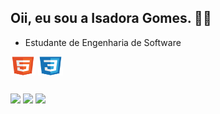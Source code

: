 ## Oii, eu sou a Isadora Gomes. 👩‍💻

- Estudante de Engenharia de Software

<div>
    <href="https://beacons.al/isgomesss">
   <img title="html5" align="center" alt="Rafa-HTML"  height="30" width="40" src="https://raw.githubusercontent.com/devicons/devicon/master/icons/html5/html5-original.svg">
    <img title="css3" align="center" alt="Rafa-CSS" height="30" width="40" src="https://raw.githubusercontent.com/devicons/devicon/master/icons/css3/css3-original.svg">
   <div>
    
 ##
 
  <div>
  
  <a href="https://www.linkedin.com/in/isgomesss" target="_blank"><img src="https://img.shields.io/badge/-LinkedIn-%230077B5?style=for-the-badge&logo=linkedin&logoColor=white" target="_blank"></a>
<a href="https://instagram.com/is_gomesss" target="_blank"><img src="https://img.shields.io/badge/-Instagram-%23E4405F?style=for-the-badge&logo=instagram&logoColor=white" target="_blank"></a>
   <a href = "mailto:isadoragogomes@gmail.com"><img src="https://img.shields.io/badge/-Gmail-%23333?style=for-the-badge&logo=gmail&logoColor=white" target="_blank"></a>


</div>
